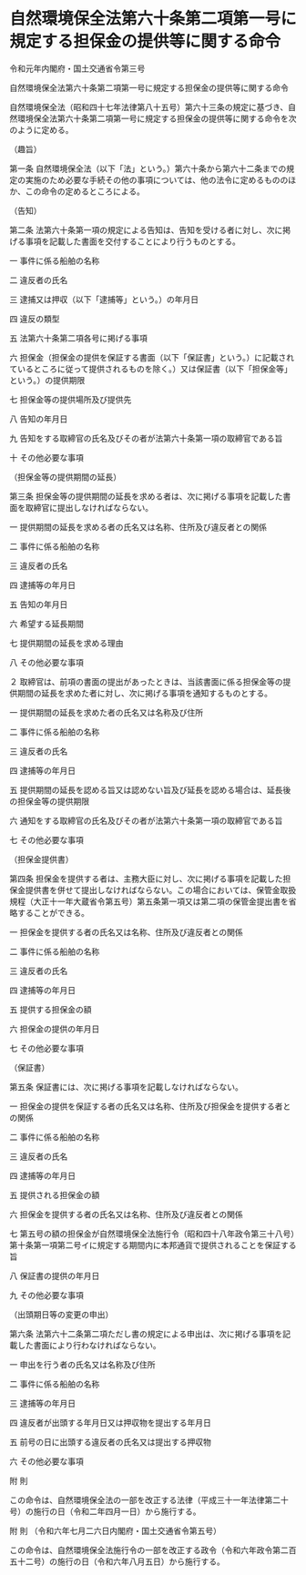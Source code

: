 # 自然環境保全法第六十条第二項第一号に規定する担保金の提供等に関する命令

令和元年内閣府・国土交通省令第三号

自然環境保全法第六十条第二項第一号に規定する担保金の提供等に関する命令

自然環境保全法（昭和四十七年法律第八十五号）第六十三条の規定に基づき、自然環境保全法第六十条第二項第一号に規定する担保金の提供等に関する命令を次のように定める。

（趣旨）

第一条 自然環境保全法（以下「法」という。）第六十条から第六十二条までの規定の実施のため必要な手続その他の事項については、他の法令に定めるもののほか、この命令の定めるところによる。

（告知）

第二条 法第六十条第一項の規定による告知は、告知を受ける者に対し、次に掲げる事項を記載した書面を交付することにより行うものとする。

一 事件に係る船舶の名称

二 違反者の氏名

三 逮捕又は押収（以下「逮捕等」という。）の年月日

四 違反の類型

五 法第六十条第二項各号に掲げる事項

六 担保金（担保金の提供を保証する書面（以下「保証書」という。）に記載されているところに従って提供されるものを除く。）又は保証書（以下「担保金等」という。）の提供期限

七 担保金等の提供場所及び提供先

八 告知の年月日

九 告知をする取締官の氏名及びその者が法第六十条第一項の取締官である旨

十 その他必要な事項

（担保金等の提供期間の延長）

第三条 担保金等の提供期間の延長を求める者は、次に掲げる事項を記載した書面を取締官に提出しなければならない。

一 提供期間の延長を求める者の氏名又は名称、住所及び違反者との関係

二 事件に係る船舶の名称

三 違反者の氏名

四 逮捕等の年月日

五 告知の年月日

六 希望する延長期間

七 提供期間の延長を求める理由

八 その他必要な事項

２ 取締官は、前項の書面の提出があったときは、当該書面に係る担保金等の提供期間の延長を求めた者に対し、次に掲げる事項を通知するものとする。

一 提供期間の延長を求めた者の氏名又は名称及び住所

二 事件に係る船舶の名称

三 違反者の氏名

四 逮捕等の年月日

五 提供期間の延長を認める旨又は認めない旨及び延長を認める場合は、延長後の担保金等の提供期限

六 通知をする取締官の氏名及びその者が法第六十条第一項の取締官である旨

七 その他必要な事項

（担保金提供書）

第四条 担保金を提供する者は、主務大臣に対し、次に掲げる事項を記載した担保金提供書を併せて提出しなければならない。この場合においては、保管金取扱規程（大正十一年大蔵省令第五号）第五条第一項又は第二項の保管金提出書を省略することができる。

一 担保金を提供する者の氏名又は名称、住所及び違反者との関係

二 事件に係る船舶の名称

三 違反者の氏名

四 逮捕等の年月日

五 提供する担保金の額

六 担保金の提供の年月日

七 その他必要な事項

（保証書）

第五条 保証書には、次に掲げる事項を記載しなければならない。

一 担保金の提供を保証する者の氏名又は名称、住所及び担保金を提供する者との関係

二 事件に係る船舶の名称

三 違反者の氏名

四 逮捕等の年月日

五 提供される担保金の額

六 担保金を提供する者の氏名又は名称、住所及び違反者との関係

七 第五号の額の担保金が自然環境保全法施行令（昭和四十八年政令第三十八号）第十条第一項第二号イに規定する期間内に本邦通貨で提供されることを保証する旨

八 保証書の提供の年月日

九 その他必要な事項

（出頭期日等の変更の申出）

第六条 法第六十二条第二項ただし書の規定による申出は、次に掲げる事項を記載した書面により行わなければならない。

一 申出を行う者の氏名又は名称及び住所

二 事件に係る船舶の名称

三 逮捕等の年月日

四 違反者が出頭する年月日又は押収物を提出する年月日

五 前号の日に出頭する違反者の氏名又は提出する押収物

六 その他必要な事項

附 則

この命令は、自然環境保全法の一部を改正する法律（平成三十一年法律第二十号）の施行の日（令和二年四月一日）から施行する。

附 則 （令和六年七月二六日内閣府・国土交通省令第五号）

この命令は、自然環境保全法施行令の一部を改正する政令（令和六年政令第二百五十二号）の施行の日（令和六年八月五日）から施行する。
